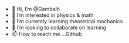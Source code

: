 - 👋 Hi, I’m @Gambalh
- 👀 I’m interested in physics & math
- 🌱 I’m currently learning theoretical machanics
- 💞️ I’m looking to collaborate on learning
- 📫 How to reach me ...Github

<!---
Gambalh/Gambalh is a ✨ special ✨ repository because its `README.md` (this file) appears on your GitHub profile.
You can click the Preview link to take a look at your changes.
--->
